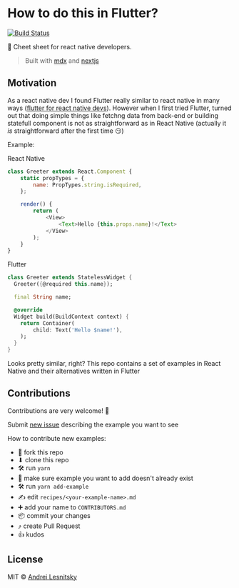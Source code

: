 # How to do this in Flutter?

[![Build Status](https://travis-ci.com/lesnitsky/howtodothisinflutter.svg?branch=master)](https://travis-ci.com/lesnitsky/howtodothisinflutter)

📄 Cheet sheet for react native developers.

> Built with [mdx](https://mdxjs.com/) and [nextjs](https://nextjs.org/)

## Motivation

As a react native dev I found Flutter really similar to react native in many ways ([flutter for react native devs](https://flutter.io/docs/get-started/flutter-for/react-native-devs)). However when I first tried Flutter, turned out that doing simple things like fetchng data from back-end or building statefull component is not as straightforward as in React Native (actually it _is_ straightforward after the first time :smirk:)

Example:

React Native

```js
class Greeter extends React.Component {
    static propTypes = {
        name: PropTypes.string.isRequired,
    };

    render() {
        return (
            <View>
                <Text>Hello {this.props.name}!</Text>
            </View>
        );
    }
}
```

Flutter

```dart
class Greeter extends StatelessWidget {
  Greeter({@required this.name});

  final String name;

  @override
  Widget build(BuildContext context) {
    return Container(
        child: Text('Hello $name!'),
    );
  }
}
```

Looks pretty similar, right?
This repo contains a set of examples in React Native and their alternatives written in Flutter

## Contributions

Contributions are very welcome! 🙏

Submit [new issue](https://github.com/lesnitsky/howtodothisinflutter/issues) describing the example you want to see

How to contribute new examples:

-   🍴 fork this repo
-   ⬇ clone this repo
-   🛠 run `yarn`
-   👀 make sure example you want to add doesn't already exist
-   🛠 run `yarn add-example`
-   ✍️ edit `recipes/<your-example-name>.md`
-   ➕ add your name to `CONTRIBUTORS.md`
-   📦 commit your changes
-   ⤴️ create Pull Request
-   👍 kudos

## License

MIT © [Andrei Lesnitsky](https://twitter.com/lesnitsky_a)
